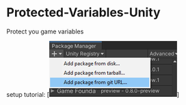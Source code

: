 # Protected-Variables-Unity
Protect you game variables

setup tutorial:
[![Тут текст](https://github.com/styrbo/Protected-Variables-Unity/blob/update-md/Editor/Tutorial/step%201.PNG)]
